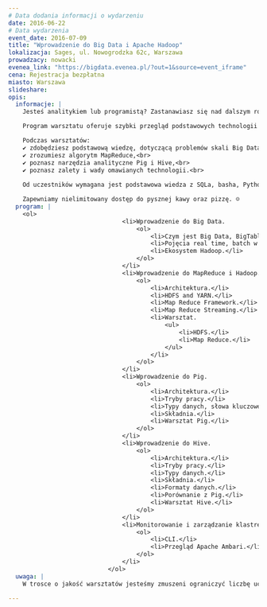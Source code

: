 ```yaml
---
# Data dodania informacji o wydarzeniu
date: 2016-06-22
# Data wydarzenia
event_date: 2016-07-09
title: "Wprowadzenie do Big Data i Apache Hadoop"
lokalizacja: Sages, ul. Nowogrodzka 62c, Warszawa
prowadzacy: nowacki
evenea_link: "https://bigdata.evenea.pl/?out=1&source=event_iframe"
cena: Rejestracja bezpłatna
miasto: Warszawa
slideshare:
opis:
  informacje: |
    Jesteś analitykiem lub programistą? Zastanawiasz się nad dalszym rozwojem w kierunku Big Data? Zrób pierwszy krok w kierunku poznania technologii Big Data i weź udział w jednodniowych warsztatach z jednym z wykładowców nowego<strong> kierunku studiów podyplomowych Politechniki Warszawskiej</strong><a href="http://datascience.ii.pw.edu.pl/bigdata.html"> Big Data - przetwarzanie i analiza dużych zbiorów danych!</a>

    Program warsztatu oferuje szybki przegląd podstawowych technologii z ekosystemu Apache Hadoop. Oprócz prezentacji, dla uczestników jest przygotowany warsztat, gdzie w praktyce będą mieli okazję samodzielnie eksplorować zbiory danych.

    Podczas warsztatów:           
    ✔ zdobędziesz podstawową wiedzę, dotyczącą problemów skali Big Data,<br>
    ✔ zrozumiesz algorytm MapReduce,<br>
    ✔ poznasz narzędzia analityczne Pig i Hive,<br>
    ✔ poznasz zalety i wady omawianych technologii.<br>
                        
    Od uczestników wymagana jest podstawowa wiedza z SQLa, basha, Pythona (lub innego języka skryptowego) oraz Javy. Uczestnicy w trakcie zajęć korzystają z własnego sprzętu (wymagany komputer z min. 6GB RAM i procesorem Intel i5 lub nowszym/podobnym).

    Zapewniamy nielimitowany dostęp do pysznej kawy oraz pizzę. ☺
  program: |
    <ol>
                                <li>Wprowadzenie do Big Data.
                                    <ol>
                                        <li>Czym jest Big Data, BigTable, MapReduce.</li>
                                        <li>Pojęcia real time, batch w kontekście procesowania danych.</li>
                                        <li>Ekosystem Hadoop.</li>
                                    </ol>
                                </li>
                                <li>Wprowadzenie do MapReduce i Hadoop.
                                    <ol>
                                        <li>Architektura.</li>
                                        <li>HDFS and YARN.</li>
                                        <li>Map Reduce Framework.</li>
                                        <li>Map Reduce Streaming.</li>
                                        <li>Warsztat.
                                            <ul>
                                                <li>HDFS.</li>
                                                <li>Map Reduce.</li>
                                            </ul>
                                        </li>
                                    </ol>
                                </li>
                                <li>Wprowadzenie do Pig.
                                    <ol>
                                        <li>Architektura.</li>
                                        <li>Tryby pracy.</li>
                                        <li>Typy danych, słowa kluczowe.</li>
                                        <li>Składnia.</li>
                                        <li>Warsztat Pig.</li>
                                    </ol>
                                </li>
                                <li>Wprowadzenie do Hive.
                                    <ol>
                                        <li>Architektura.</li>
                                        <li>Tryby pracy.</li>
                                        <li>Typy danych.</li>
                                        <li>Składnia.</li>
                                        <li>Formaty danych.</li>
                                        <li>Porównanie z Pig.</li>
                                        <li>Warsztat Hive.</li>
                                    </ol>
                                </li>
                                <li>Monitorowanie i zarządzanie klastrem.
                                    <ol>
                                        <li>CLI.</li>
                                        <li>Przegląd Apache Ambari.</li>
                                    </ol>
                                </li>
                            </ol> 
  uwaga: |
    W trosce o jakość warsztatów jesteśmy zmuszeni ograniczyć liczbę uczestników. <strong>Kwalifikacja odbywa się na podstawie odpowiedzi udzielonych w formularzu zgłoszeniowym oraz - w dalszym kroku - kolejności zgłoszeń.</strong> Potwierdzenie udziału w warsztatach wraz z instrukcją przygotowania środowiska otrzymasz najpóźniej na 7 dni przed planowaną datą wydarzenia.
    
---
```

